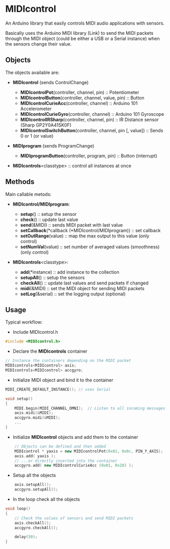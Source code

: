 # MIDIcontrol

An Arduino library that easily controls MIDI audio applications with sensors.

Basically uses the Arduino MIDI library (Link) to send the MIDI packets through
the MIDI object (could be either a USB or a Serial instance) when the sensors
change their value.

## Objects

The objects available are:

* **MIDIcontrol** (sends ControlChange)
	+ **MIDIcontrolPot**(controller, channel, pin) :: Potentiometer
	+ **MIDIcontrolButton**(controller, channel, value, pin) :: Button
	+ **MIDIcontrolCurieAcc**(controller, channel) :: Arduino 101 Accelerometer
	+ **MIDIcontrolCurieGyro**(controller, channel) :: Arduino 101 Gyroscope
	+ **MIDIcontrolIRSharp**(controller, channel, pin) :: IR Distance sensor (Sharp GP2Y0A41SK0F)
	+ **MIDIcontrolSwitchButton**(controller, channel, pin [, value]) :: Sends 0 or 1 (or value)
* **MIDIprogram** (sends ProgramChange)
	+ **MIDIprogramButton**(controller, program, pin) :: Button (interrupt)

* **MIDIcontrols**\<classtype\> :: control all instances at once

## Methods

Main callable metods:

* **MIDIcontrol/MIDIprogram**:
	* **setup**() :: setup the sensor
	* **check**() :: update last value
	* **send**(&MIDI) :: sends MIDI packet with last value
	* **setCallback**(*callback (*MIDIcontrol/MIDIprogram)) :: set callback
	* **setOutRange**(value) :: map the max output to this value (only control)
	* **setNumVal**(value) :: set number of averaged values (smoothness) (only control)

* **MIDIcontrols**\<classtype\>:
	* **add**(*instance) :: add instance to the collection
	* **setupAll**() :: setup the sensors
	* **checkAll**() :: update last values and send packets if changed
	* **midi**(&MIDI) :: set the MIDI object for sending MIDI packets
	* **setLog**(&serial) :: set the logging output (optional)

## Usage

Typical workflow:

* Include MIDIcontrol.h
```cpp
#include <MIDIcontrol.h>
```
* Declare the **MIDIcontrols** container
```cpp
// Instance the containers depending on the MIDI packet
MIDIcontrols<MIDIcontrol> axis;
MIDIcontrols<MIDIcontrol> accgyro;
```
* Initialize MIDI object and bind it to the container
```cpp
MIDI_CREATE_DEFAULT_INSTANCE(); // uses Serial

void setup()
{
	MIDI.begin(MIDI_CHANNEL_OMNI);  // Listen to all incoming messages
	axis.midi(&MIDI);
	accgyro.midi(&MIDI);
	...
}
```
* Initialize **MIDIcontrol** objects and add them to the container
```cpp
	// Objects can be defined and then added
	MIDIcontrol * yaxis = new MIDIcontrolPot(0x01, 0x0c, PIN_Y_AXIS);
	axis.add( yaxis );
	// ...or directly inserted into the container
	accgyro.add( new MIDIcontrolCurieAcc (0x01, 0x28) );

```
* Setup all the objects
```cpp
	axis.setupAll();
	accgyro.setupAll();
```
* In the loop check all the objects
```cpp
void loop()
{
	// Check the values of sensors and send MIDI packets
	axis.checkAll();
	accgyro.checkAll();

	delay(50);
}
```
